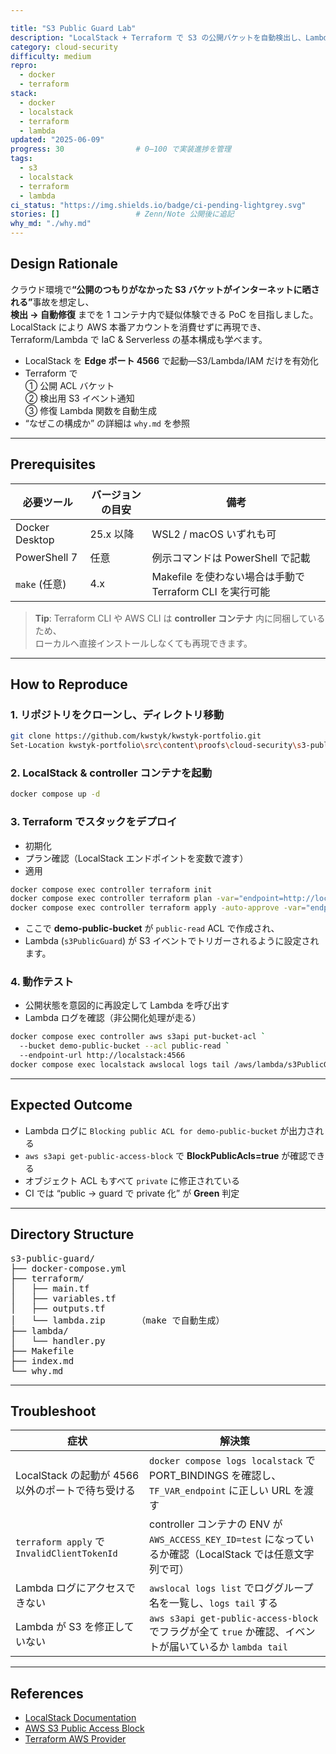 ```yaml
---

title: "S3 Public Guard Lab"
description: "LocalStack + Terraform で S3 の公開バケットを自動検出し、Lambda で即時に非公開化するラボ"
category: cloud-security
difficulty: medium
repro:
  - docker
  - terraform
stack:
  - docker
  - localstack
  - terraform
  - lambda
updated: "2025-06-09"
progress: 30                # 0–100 で実装進捗を管理
tags:
  - s3
  - localstack
  - terraform
  - lambda
ci_status: "https://img.shields.io/badge/ci-pending-lightgrey.svg"
stories: []                 # Zenn/Note 公開後に追記
why_md: "./why.md"
---
```


## Design Rationale

<div class="my-4 border-l-4 p-4 rounded bg-blue-800 border-blue-500 text-white">
クラウド環境で<strong>“公開のつもりがなかった S3 バケットがインターネットに晒される”</strong>事故を想定し、<br>
<strong>検出 → 自動修復</strong> までを 1 コンテナ内で疑似体験できる PoC を目指しました。  
LocalStack により AWS 本番アカウントを消費せずに再現でき、Terraform/Lambda で IaC & Serverless の基本構成も学べます。
</div>

- LocalStack を **Edge ポート 4566** で起動—S3/Lambda/IAM だけを有効化  
- Terraform で<br>  ① 公開 ACL バケット<br>  ② 検出用 S3 イベント通知<br>  ③ 修復 Lambda 関数を自動生成  
- “なぜこの構成か” の詳細は `why.md` を参照

---

## Prerequisites

| 必要ツール | バージョンの目安 | 備考 |
| ---------- | -------------- | ---- |
| Docker Desktop | 25.x 以降 | WSL2 / macOS いずれも可 |
| PowerShell 7   | 任意 | 例示コマンドは PowerShell で記載 |
| `make` (任意) | 4.x | Makefile を使わない場合は手動で Terraform CLI を実行可能 |

> **Tip**: Terraform CLI や AWS CLI は **controller コンテナ** 内に同梱しているため、  
> ローカルへ直接インストールしなくても再現できます。

---

## How to Reproduce

### 1. リポジトリをクローンし、ディレクトリ移動

```bash
git clone https://github.com/kwstyk/kwstyk-portfolio.git
Set-Location kwstyk-portfolio\src\content\proofs\cloud-security\s3-public-guard
````

### 2. LocalStack & controller コンテナを起動

```bash
docker compose up -d    
```

### 3. Terraform でスタックをデプロイ
- 初期化
- プラン確認（LocalStack エンドポイントを変数で渡す）
- 適用

```bash
docker compose exec controller terraform init
docker compose exec controller terraform plan -var="endpoint=http://localstack:4566"
docker compose exec controller terraform apply -auto-approve -var="endpoint=http://localstack:4566"
```

- ここで **demo-public-bucket** が `public-read` ACL で作成され、
- Lambda (`s3PublicGuard`) が S3 イベントでトリガーされるように設定されます。

### 4. 動作テスト
- 公開状態を意図的に再設定して Lambda を呼び出す
- Lambda ログを確認（非公開化処理が走る）

```bash
docker compose exec controller aws s3api put-bucket-acl `
  --bucket demo-public-bucket --acl public-read `
  --endpoint-url http://localstack:4566
docker compose exec localstack awslocal logs tail /aws/lambda/s3PublicGuard
```

---

## Expected Outcome

* Lambda ログに `Blocking public ACL for demo-public-bucket` が出力される
* `aws s3api get-public-access-block` で **BlockPublicAcls=true** が確認できる
* オブジェクト ACL もすべて `private` に修正されている
* CI では “public → guard で private 化” が **Green** 判定

---

## Directory Structure

<div class="my-6 p-4 bg-gray-800 text-white rounded font-mono text-sm overflow-x-auto">
<pre>
s3-public-guard/
├── docker-compose.yml
├── terraform/
│   ├── main.tf
│   ├── variables.tf
│   ├── outputs.tf
│   └── lambda.zip      （make で自動生成）
├── lambda/
│   └── handler.py
├── Makefile
├── index.md 
└── why.md
</pre>
</div>

---

## Troubleshoot

| 症状                                         | 解決策                                                                                   |
| ------------------------------------------ | ------------------------------------------------------------------------------------- |
| LocalStack の起動が 4566 以外のポートで待ち受ける          | `docker compose logs localstack` で PORT\_BINDINGS を確認し、`TF_VAR_endpoint` に正しい URL を渡す |
| `terraform apply` で `InvalidClientTokenId` | controller コンテナの ENV が `AWS_ACCESS_KEY_ID=test` になっているか確認（LocalStack では任意文字列で可）       |
| Lambda ログにアクセスできない                         | `awslocal logs list` でロググループ名を一覧し、`logs tail` する                                      |
| Lambda が S3 を修正していない                       | `aws s3api get-public-access-block` でフラグが全て `true` か確認、イベントが届いているか `lambda tail`      |

---

## References

* [LocalStack Documentation](https://docs.localstack.cloud/)
* [AWS S3 Public Access Block](https://docs.aws.amazon.com/AmazonS3/latest/userguide/access-control-block-public-access.html)
* [Terraform AWS Provider](https://registry.terraform.io/providers/hashicorp/aws/latest/docs)

